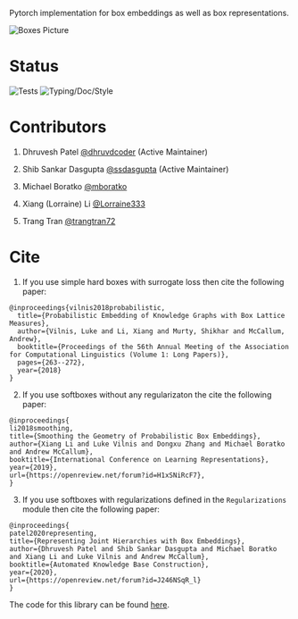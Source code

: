 
Pytorch implementation for box embeddings as well as box representations.

![Boxes Picture](/images/boxes.png)

# Status

![Tests](https://github.com/iesl/box-embeddings/workflows/Tests/badge.svg) ![Typing/Doc/Style](https://github.com/iesl/box-embeddings/workflows/Typing/Doc/Style/badge.svg)


# Contributors

1. Dhruvesh Patel [@dhruvdcoder](https://github.com/dhruvdcoder) (Active Maintainer)

2. Shib Sankar Dasgupta [@ssdasgupta](https://github.com/ssdasgupta) (Active Maintainer)

3. Michael Boratko [@mboratko](https://github.com/mboratko)

4. Xiang (Lorraine) Li [@Lorraine333](https://github.com/Lorraine333)

5. Trang Tran [@trangtran72](https://github.com/trangtran72)

# Cite

1. If you use simple hard boxes with surrogate loss then cite the following paper:

```
@inproceedings{vilnis2018probabilistic,
  title={Probabilistic Embedding of Knowledge Graphs with Box Lattice Measures},
  author={Vilnis, Luke and Li, Xiang and Murty, Shikhar and McCallum, Andrew},
  booktitle={Proceedings of the 56th Annual Meeting of the Association for Computational Linguistics (Volume 1: Long Papers)},
  pages={263--272},
  year={2018}
}
```

2. If you use softboxes without any regularizaton the cite the following paper:

```
@inproceedings{
li2018smoothing,
title={Smoothing the Geometry of Probabilistic Box Embeddings},
author={Xiang Li and Luke Vilnis and Dongxu Zhang and Michael Boratko and Andrew McCallum},
booktitle={International Conference on Learning Representations},
year={2019},
url={https://openreview.net/forum?id=H1xSNiRcF7},
}
```

3. If you use softboxes with regularizations defined in the `Regularizations` module then cite the following paper:

```
@inproceedings{
patel2020representing,
title={Representing Joint Hierarchies with Box Embeddings},
author={Dhruvesh Patel and Shib Sankar Dasgupta and Michael Boratko and Xiang Li and Luke Vilnis and Andrew McCallum},
booktitle={Automated Knowledge Base Construction},
year={2020},
url={https://openreview.net/forum?id=J246NSqR_l}
}
```

The code for this library can be found [here](https://github.com/iesl/box-embeddings).
